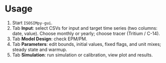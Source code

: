 # Usage

1. Start `ISOSIMpy-gui`.
2. Tab **Input**: select CSVs for input and target time series (two columns: date, value). Choose monthly or yearly; choose tracer (Tritium / C-14).
3. Tab **Model Design**: check EPM/PM.
4. Tab **Parameters**: edit bounds, initial values, fixed flags, and unit mixes; steady state and warmup.
5. Tab **Simulation**: run simulation or calibration, view plot and results.